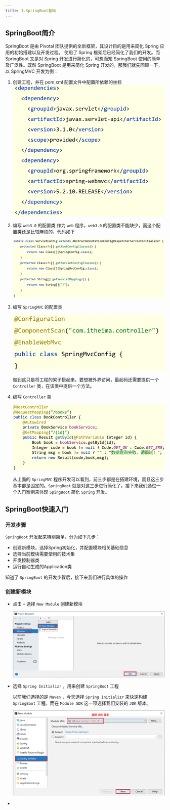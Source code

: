 ```yaml
---
title: 1.SpringBoot基础
---
```

## SpringBoot简介

SpringBoot 是由 Pivotal 团队提供的全新框架，其设计目的是用来简化 Spring 应用的初始搭建以及开发过程。
使用了 Spring 框架后已经简化了我们的开发。而 SpringBoot 又是对 Spring 开发进行简化的，可想而知 SpringBoot
使用的简单及广泛性。既然 SpringBoot 是用来简化 Spring 开发的，那我们就先回顾一下，以 SpringMVC 开发为例：

1. 创建工程，并在 pom.xml 配置文件中配置所依赖的坐标
   ![1711116796946](images/1711116796946.png)
2. 编写 `web3.0` 的配置类
   作为 `web` 程序，`web3.0` 的配置类不能缺少，而这个配置类还是比较麻烦的，代码如下

   ![1711116825671](images/1711116825671.png)
3. 编写 `SpringMVC` 的配置类

   ![1711116843431](images/1711116843431.png)

   做到这只是将工程的架子搭起来。要想被外界访问，最起码还需要提供一个 `Controller` 类，在该类中提供一个方法。
4. 编写 `Controller` 类

   ![1711116869820](images/1711116869820.png)

   从上面的 `SpringMVC` 程序开发可以看到，前三步都是在搭建环境，而且这三步基本都是固定的。`SpringBoot` 就是对这三步进行简化了。接下来我们通过一个入门案例来体现 `SpingBoot` 简化 `Spring` 开发。

## SpringBoot快速入门

### 开发步骤

`SpringBoot` 开发起来特别简单，分为如下几步：

* 创建新模块，选择Spring初始化，并配置模块相关基础信息
* 选择当前模块需要使用的技术集
* 开发控制器类
* 运行自动生成的Application类

知道了 `SpringBoot` 的开发步骤后，接下来我们进行具体的操作

### 创建新模块

* 点击 `+` 选择 `New Module` 创建新模块

  ![1711116943604](images/1711116943604.png)
* 选择 `Spring Initializr` ，用来创建 `SpringBoot` 工程

  以前我们选择的是 `Maven` ，今天选择 `Spring Initializr` 来快速构建 `SpringBoot` 工程。而在 `Module SDK` 这一项选择我们安装的 `JDK` 版本。

  ![1711116987936](images/1711116987936.png)
*
